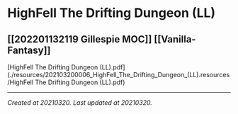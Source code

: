 # HighFell The Drifting Dungeon (LL)
 [[202201132119 Gillespie MOC]] [[Vanilla-Fantasy]] 
---



[HighFell The Drifting Dungeon (LL).pdf](./resources/202103200006_HighFell_The_Drifting_Dungeon_(LL).resources/HighFell The Drifting Dungeon (LL).pdf)

---

_Created at 20210320._
_Last updated at 20210320._



